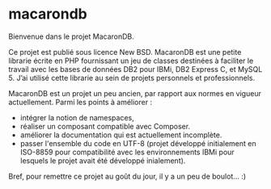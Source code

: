 # macarondb

Bienvenue dans le projet MacaronDB.

Ce projet est publié sous licence New BSD.
MacaronDB est une petite librarie écrite en PHP fournissant un jeu de classes destinées à faciliter le travail avec les bases de données DB2 pour IBMi, DB2 Express C, et MySQL 5.
J’ai utilisé cette librarie au sein de projets personnels et professionnels.

MacaronDB est un projet un peu ancien, par rapport aux normes en vigueur actuellement. 
Parmi les points à améliorer :
- intégrer la notion de namespaces, 
- réaliser un composant compatible avec Composer.
- améliorer la documentation qui est actuellement incomplète.
- passer l'ensemble du code en UTF-8 (projet développé initialement en ISO-8859
    pour compatibilité avec les environnements IBMi pour lesquels le projet
    avait été développé inialement).

Bref, pour remettre ce projet au goût du jour, il y a un peu de boulot... :)


